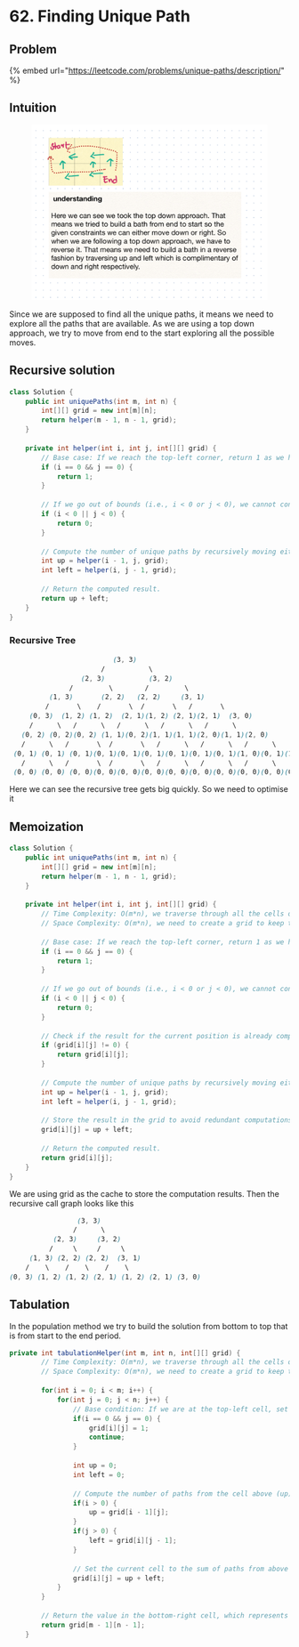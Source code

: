 # 62. Finding Unique Path

## Problem

{% embed url="https://leetcode.com/problems/unique-paths/description/" %}

## Intuition

<figure><img src="../../.gitbook/assets/image (72).png" alt=""><figcaption></figcaption></figure>

Since we are supposed to find all the unique paths, it means we need to explore all the paths that are available. As we are using a top down approach, we try to move from end to the start exploring all the possible moves.

## Recursive solution

```java
class Solution {
    public int uniquePaths(int m, int n) {
        int[][] grid = new int[m][n];
        return helper(m - 1, n - 1, grid);
    }

    private int helper(int i, int j, int[][] grid) {
        // Base case: If we reach the top-left corner, return 1 as we have found a unique path.
        if (i == 0 && j == 0) {
            return 1;
        }

        // If we go out of bounds (i.e., i < 0 or j < 0), we cannot continue further, so return 0.
        if (i < 0 || j < 0) {
            return 0;
        }

        // Compute the number of unique paths by recursively moving either up or left.
        int up = helper(i - 1, j, grid);
        int left = helper(i, j - 1, grid);

        // Return the computed result.
        return up + left;
    }
}

```

### Recursive Tree

```scss
                          (3, 3)
                       /           \
                  (2, 3)           (3, 2)
               /         \        /         \
          (1, 3)       (2, 2)   (2, 2)     (3, 1)
         /       \    /       \  /       \   /       \
     (0, 3)  (1, 2) (1, 2)  (2, 1)(1, 2) (2, 1)(2, 1)  (3, 0)
     /      \   /      \   /      \   /      \   /      \
   (0, 2) (0, 2)(0, 2) (1, 1)(0, 2)(1, 1)(1, 1)(2, 0)(1, 1)(2, 0)
   /      \   /       \  /       \   /      \   /      \   /      \
 (0, 1) (0, 1) (0, 1)(0, 1)(0, 1)(0, 1)(0, 1)(0, 1)(0, 1)(1, 0)(0, 1)(1, 0)(1, 0)(2, 0)(2, 0)(2, 0)(3, 0)
   /      \   /       \  /       \   /      \   /      \   /      \
 (0, 0) (0, 0) (0, 0)(0, 0)(0, 0)(0, 0)(0, 0)(0, 0)(0, 0)(0, 0)(0, 0)(0, 0)(0, 0)(0, 0)(0, 0)(0, 0)(0, 0)(0, 0)

```

Here we can see the recursive tree gets big quickly. So we need to optimise it

## Memoization

```java
class Solution {
    public int uniquePaths(int m, int n) {
        int[][] grid = new int[m][n];
        return helper(m - 1, n - 1, grid);
    }

    private int helper(int i, int j, int[][] grid) {
        // Time Complexity: O(m*n), we traverse through all the cells once
        // Space Complexity: O(m*n), we need to create a grid to keep track of ways
        
        // Base case: If we reach the top-left corner, return 1 as we have found a unique path.
        if (i == 0 && j == 0) {
            return 1;
        }

        // If we go out of bounds (i.e., i < 0 or j < 0), we cannot continue further, so return 0.
        if (i < 0 || j < 0) {
            return 0;
        }

        // Check if the result for the current position is already computed and stored in the grid.
        if (grid[i][j] != 0) {
            return grid[i][j];
        }

        // Compute the number of unique paths by recursively moving either up or left.
        int up = helper(i - 1, j, grid);
        int left = helper(i, j - 1, grid);

        // Store the result in the grid to avoid redundant computations.
        grid[i][j] = up + left;

        // Return the computed result.
        return grid[i][j];
    }
}

```

We are using grid as the cache to store the computation results. Then the recursive call graph looks like this

```scss
                 (3, 3)
                /      \
           (2, 3)     (3, 2)
          /     \     /     \
     (1, 3) (2, 2) (2, 2)  (3, 1)
    /    \    /    \    /    \
(0, 3) (1, 2) (1, 2) (2, 1) (1, 2) (2, 1) (3, 0)

```

## Tabulation

In the population method we try to build the solution from bottom to top that is from start to the end period.

```java
private int tabulationHelper(int m, int n, int[][] grid) {
        // Time Complexity: O(m*n), we traverse through all the cells once
        // Space Complexity: O(m*n), we need to create a grid to keep track of ways
        
        for(int i = 0; i < m; i++) {
            for(int j = 0; j < n; j++) {
                // Base condition: If we are at the top-left cell, set it to 1 as there is only one way to reach this cell.
                if(i == 0 && j == 0) {
                    grid[i][j] = 1;
                    continue;
                }

                int up = 0;
                int left = 0;
      
                // Compute the number of paths from the cell above (up) and the cell to the left (left).
                if(i > 0) {
                    up = grid[i - 1][j];
                }
                if(j > 0) {
                    left = grid[i][j - 1];
                }
        
                // Set the current cell to the sum of paths from above and left, representing the number of unique paths to reach this cell.
                grid[i][j] = up + left;
            }
        }
    
        // Return the value in the bottom-right cell, which represents the total number of unique paths.
        return grid[m - 1][n - 1];
    }
```
